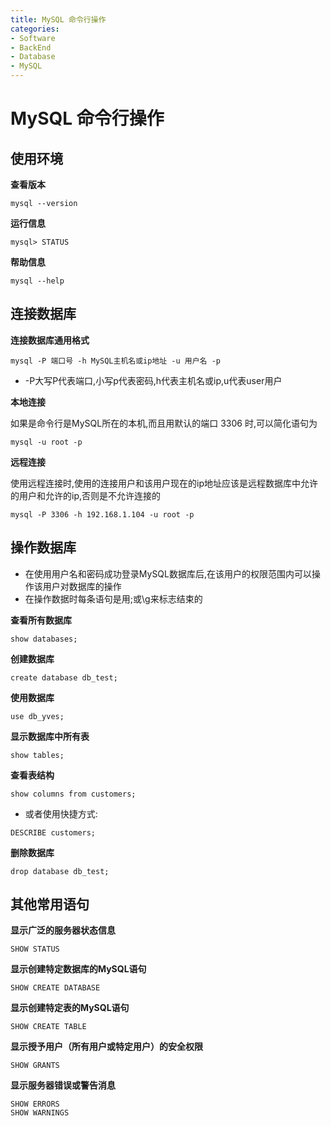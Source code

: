 ```yaml
---
title: MySQL 命令行操作
categories:
- Software
- BackEnd
- Database
- MySQL
---
```

# MySQL 命令行操作

## 使用环境

**查看版本**

```shell
mysql --version
```

**运行信息**

```
mysql> STATUS
```

**帮助信息**

```shell
mysql --help
```

## 连接数据库

**连接数据库通用格式**

```shell
mysql -P 端口号 -h MySQL主机名或ip地址 -u 用户名 -p
```

- -P大写P代表端口,小写p代表密码,h代表主机名或ip,u代表user用户

**本地连接**

如果是命令行是MySQL所在的本机,而且用默认的端口 3306 时,可以简化语句为

```shell
mysql -u root -p
```

**远程连接**

使用远程连接时,使用的连接用户和该用户现在的ip地址应该是远程数据库中允许的用户和允许的ip,否则是不允许连接的

```shell
mysql -P 3306 -h 192.168.1.104 -u root -p
```

## 操作数据库

- 在使用用户名和密码成功登录MySQL数据库后,在该用户的权限范围内可以操作该用户对数据库的操作
- 在操作数据时每条语句是用;或\g来标志结束的

**查看所有数据库**

```mysql
show databases;
```

**创建数据库**

```mysql
create database db_test;
```

**使用数据库**

```mysql
use db_yves;
```

**显示数据库中所有表**

```mysql
show tables;
```

**查看表结构**

```mysql
show columns from customers;
```
- 或者使用快捷方式:

```mysql
DESCRIBE customers;
```
**删除数据库**

```mysql
drop database db_test;
```

## 其他常用语句

**显示广泛的服务器状态信息**

```mysql
SHOW STATUS
```

**显示创建特定数据库的MySQL语句**

```mysql
SHOW CREATE DATABASE
```

**显示创建特定表的MySQL语句**

```mysql
SHOW CREATE TABLE
```

**显示授予用户（所有用户或特定用户）的安全权限**

```mysql
SHOW GRANTS
```

**显示服务器错误或警告消息**

```mysql
SHOW ERRORS
SHOW WARNINGS
```